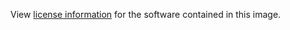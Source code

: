 View [license information](https://github.com/composer/composer/blob/master/LICENSE) for the software contained in this image.
